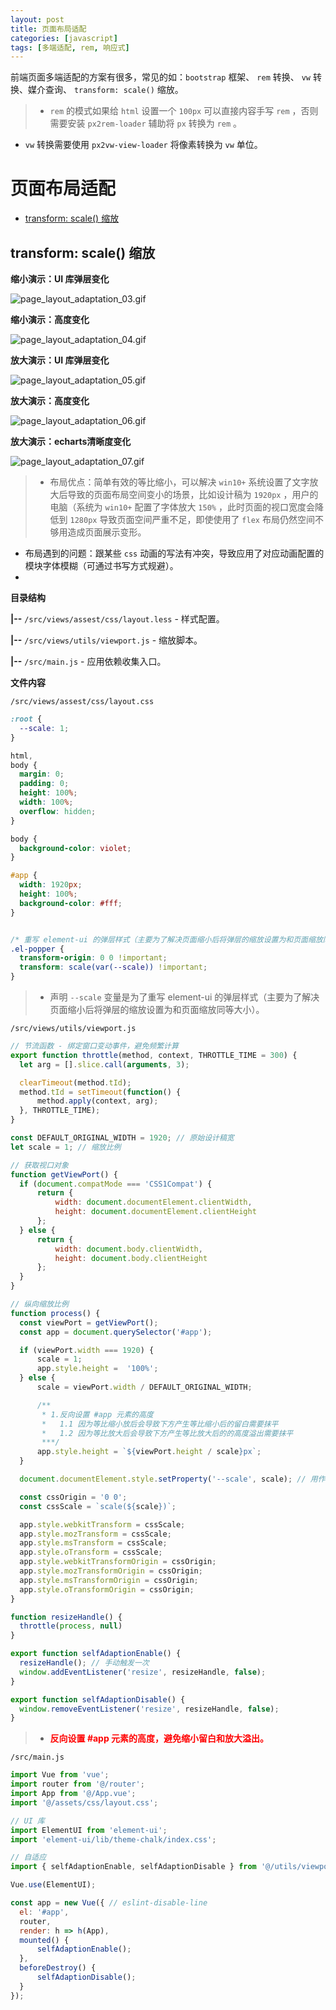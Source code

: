 ```yaml
---
layout: post
title: 页面布局适配
categories: [javascript]
tags: [多端适配, rem, 响应式]
---
```


前端页面多端适配的方案有很多，常见的如：``bootstrap`` 框架、 ``rem`` 转换、 ``vw`` 转换、媒介查询、 ``transform: scale()`` 缩放。
> + ``rem`` 的模式如果给 ``html`` 设置一个 ``100px`` 可以直接内容手写 ``rem`` ，否则需要安装  ``px2rem-loader`` 辅助将 ``px`` 转换为  ``rem`` 。
+ ``vw`` 转换需要使用 ``px2vw-view-loader`` 将像素转换为 ``vw`` 单位。

# 页面布局适配

+ [transform: scale() 缩放](#transform-scale-缩放)




## transform: scale() 缩放
**缩小演示：UI 库弹层变化**

![page_layout_adaptation_03.gif](/static/img/pageLayoutAdaptation/page_layout_adaptation_03.gif)

**缩小演示：高度变化**

![page_layout_adaptation_04.gif](/static/img/pageLayoutAdaptation/page_layout_adaptation_04.gif)


**放大演示：UI 库弹层变化**

![page_layout_adaptation_05.gif](/static/img/pageLayoutAdaptation/page_layout_adaptation_05.gif)


**放大演示：高度变化**

![page_layout_adaptation_06.gif](/static/img/pageLayoutAdaptation/page_layout_adaptation_06.gif)

**放大演示：echarts清晰度变化**

![page_layout_adaptation_07.gif](/static/img/pageLayoutAdaptation/page_layout_adaptation_07.gif)


> + 布局优点：简单有效的等比缩小，可以解决 ``win10+`` 系统设置了文字放大后导致的页面布局空间变小的场景，比如设计稿为  ``1920px`` ，用户的电脑（系统为 ``win10+`` 配置了字体放大 ``150%`` ，此时页面的视口宽度会降低到 ``1280px`` 导致页面空间严重不足，即使使用了 ``flex`` 布局仍然空间不够用造成页面展示变形。
+ 布局遇到的问题：跟某些 ``css`` 动画的写法有冲突，导致应用了对应动画配置的模块字体模糊（可通过书写方式规避）。
+ 

**目录结构**

**\|--** ``/src/views/assest/css/layout.less`` - 样式配置。

**\|--** ``/src/views/utils/viewport.js`` - 缩放脚本。

**\|--** ``/src/main.js`` - 应用依赖收集入口。




**文件内容**

``/src/views/assest/css/layout.css``
```css
:root {
  --scale: 1;
}

html,
body {
  margin: 0;
  padding: 0;
  height: 100%;
  width: 100%;
  overflow: hidden;
}

body {
  background-color: violet;
}

#app {
  width: 1920px;
  height: 100%;
  background-color: #fff;
}


/* 重写 element-ui 的弹层样式（主要为了解决页面缩小后将弹层的缩放设置为和页面缩放同等大小）*/
.el-popper {
  transform-origin: 0 0 !important;
  transform: scale(var(--scale)) !important;
}
```
> + 声明 ``--scale`` 变量是为了重写 element-ui 的弹层样式（主要为了解决页面缩小后将弹层的缩放设置为和页面缩放同等大小）。




``/src/views/utils/viewport.js``
```javascript
// 节流函数 - 绑定窗口变动事件，避免频繁计算
export function throttle(method, context, THROTTLE_TIME = 300) {
  let arg = [].slice.call(arguments, 3);

  clearTimeout(method.tId);
  method.tId = setTimeout(function() {
      method.apply(context, arg);
  }, THROTTLE_TIME);
}

const DEFAULT_ORIGINAL_WIDTH = 1920; // 原始设计稿宽
let scale = 1; // 缩放比例

// 获取视口对象
function getViewPort() {
  if (document.compatMode === 'CSS1Compat') {
      return {
          width: document.documentElement.clientWidth,
          height: document.documentElement.clientHeight
      };
  } else {
      return {
          width: document.body.clientWidth,
          height: document.body.clientHeight
      };
  }
}

// 纵向缩放比例
function process() {
  const viewPort = getViewPort();
  const app = document.querySelector('#app');

  if (viewPort.width === 1920) {
      scale = 1;
      app.style.height =  '100%';
  } else {
      scale = viewPort.width / DEFAULT_ORIGINAL_WIDTH;

      /**
       * 1.反向设置 #app 元素的高度
       *   1.1 因为等比缩小放后会导致下方产生等比缩小后的留白需要抹平
       *   1.2 因为等比放大后会导致下方产生等比放大后的的高度溢出需要抹平
       ***/
      app.style.height = `${viewPort.height / scale}px`;
  }

  document.documentElement.style.setProperty('--scale', scale); // 用作第三方 ui 库修复弹层放大问题

  const cssOrigin = '0 0';
  const cssScale = `scale(${scale})`;

  app.style.webkitTransform = cssScale;
  app.style.mozTransform = cssScale;
  app.style.msTransform = cssScale;
  app.style.oTransform = cssScale;
  app.style.webkitTransformOrigin = cssOrigin;
  app.style.mozTransformOrigin = cssOrigin;
  app.style.msTransformOrigin = cssOrigin;
  app.style.oTransformOrigin = cssOrigin;
}

function resizeHandle() {
  throttle(process, null)
}

export function selfAdaptionEnable() {
  resizeHandle(); // 手动触发一次
  window.addEventListener('resize', resizeHandle, false);
}

export function selfAdaptionDisable() {
  window.removeEventListener('resize', resizeHandle, false);
}
```
> + **<font color=red>反向设置 #app 元素的高度，避免缩小留白和放大溢出。</font>**




``/src/main.js``
```javascript
import Vue from 'vue';
import router from '@/router';
import App from '@/App.vue';
import '@/assets/css/layout.css';

// UI 库
import ElementUI from 'element-ui';
import 'element-ui/lib/theme-chalk/index.css';

// 自适应
import { selfAdaptionEnable, selfAdaptionDisable } from '@/utils/viewport.js';

Vue.use(ElementUI);

const app = new Vue({ // eslint-disable-line
  el: '#app',
  router,
  render: h => h(App),
  mounted() {
      selfAdaptionEnable();
  },
  beforeDestroy() {
      selfAdaptionDisable();
  }
});

```

